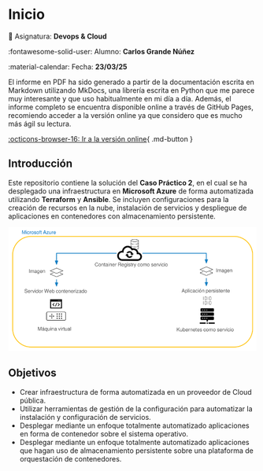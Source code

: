 # Inicio

:blue_book: Asignatura: **Devops & Cloud**

:fontawesome-solid-user: Alumno: **Carlos Grande Núñez**

:material-calendar: Fecha: **23/03/25**

El informe en PDF ha sido generado a partir de la documentación escrita en Markdown utilizando MkDocs, una librería escrita en Python que me parece muy interesante y que uso habitualmente en mi día a día. Además, el informe completo se encuentra disponible online a través de GitHub Pages, recomiendo acceder a la versión online ya que considero que es mucho más ágil su lectura.

[:octicons-browser-16: Ir a la versión online](https://charlstown.github.io/unir-cp2){ .md-button }

## Introducción

Este repositorio contiene la solución del **Caso Práctico 2**, en el cual se ha desplegado una infraestructura en **Microsoft Azure** de forma automatizada utilizando **Terraform** y **Ansible**. Se incluyen configuraciones para la creación de recursos en la nube, instalación de servicios y despliegue de aplicaciones en contenedores con almacenamiento persistente.

![diagrama enunciado](./assets/images/diagrama-enunciado.png)

## Objetivos

- Crear infraestructura de forma automatizada en un proveedor de Cloud pública.
- Utilizar herramientas de gestión de la configuración para automatizar la instalación y configuración de servicios.
- Desplegar mediante un enfoque totalmente automatizado aplicaciones en forma de contenedor sobre el sistema operativo.
- Desplegar mediante un enfoque totalmente automatizado aplicaciones que hagan uso de almacenamiento persistente sobre una plataforma de orquestación de contenedores.